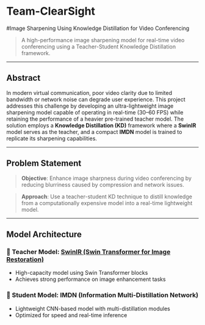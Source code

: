 # Team-ClearSight
#Image Sharpening Using Knowledge Distillation for Video Conferencing

> A high-performance image sharpening model for real-time video conferencing using a Teacher-Student Knowledge Distillation framework.

---

## Abstract

In modern virtual communication, poor video clarity due to limited bandwidth or network noise can degrade user experience. This project addresses this challenge by developing an ultra-lightweight image sharpening model capable of operating in real-time (30–60 FPS) while retaining the performance of a heavier pre-trained teacher model. The solution employs a **Knowledge Distillation (KD)** framework where a **SwinIR** model serves as the teacher, and a compact **IMDN** model is trained to replicate its sharpening capabilities.

---

## Problem Statement

> **Objective**: Enhance image sharpness during video conferencing by reducing blurriness caused by compression and network issues.

> **Approach**: Use a teacher-student KD technique to distill knowledge from a computationally expensive model into a real-time lightweight model.

---

##  Model Architecture

### 🔹 Teacher Model: [SwinIR (Swin Transformer for Image Restoration)](https://github.com/JingyunLiang/SwinIR)

- High-capacity model using Swin Transformer blocks
- Achieves strong performance on image enhancement tasks

### 🔹 Student Model: IMDN (Information Multi-Distillation Network)

- Lightweight CNN-based model with multi-distillation modules
- Optimized for speed and real-time inference

